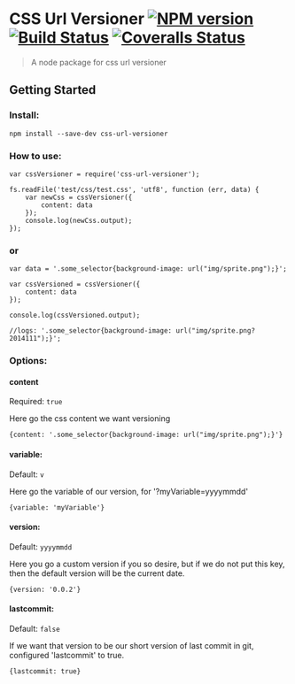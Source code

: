 

# CSS Url Versioner [![NPM version][npm-image]][npm-url] [![Build Status][travis-image]][travis-url] [![Coveralls Status][coveralls-image]][coveralls-url]

> A node package for css url versioner

## Getting Started

### Install:

```
npm install --save-dev css-url-versioner
```

### How to use:

```
var cssVersioner = require('css-url-versioner');

fs.readFile('test/css/test.css', 'utf8', function (err, data) {
    var newCss = cssVersioner({
        content: data
    });
    console.log(newCss.output);
});

```

### or

```
var data = '.some_selector{background-image: url("img/sprite.png");}';

var cssVersioned = cssVersioner({
    content: data
});

console.log(cssVersioned.output);

//logs: '.some_selector{background-image: url("img/sprite.png?2014111");}';

```


### Options:

#### content
Required: `true`

Here go the css content we want versioning

```
{content: '.some_selector{background-image: url("img/sprite.png");}'}
```

#### variable:
Default: `v`

Here go the variable of our version, for '?myVariable=yyyymmdd'

```
{variable: 'myVariable'}
```

#### version:
Default: `yyyymmdd`

Here you go a custom version if you so desire, but if we do not put this key, then the default version will be the current date.

```
{version: '0.0.2'}
```

#### lastcommit: 
Default: `false`

If we want that version to be our short version of last commit in git, configured 'lastcommit' to true.

```
{lastcommit: true}
```


[downloads-image]: http://img.shields.io/npm/dm/css-url-versioner.svg
[npm-url]: https://www.npmjs.org/package/css-url-versioner
[npm-image]: http://img.shields.io/npm/v/css-url-versioner.svg

[travis-url]: https://travis-ci.org/jansanchez/css-url-versioner
[travis-image]: http://img.shields.io/travis/jansanchez/css-url-versioner.svg

[coveralls-url]: https://coveralls.io/r/jansanchez/css-url-versioner
[coveralls-image]: https://img.shields.io/coveralls/jansanchez/css-url-versioner.svg
